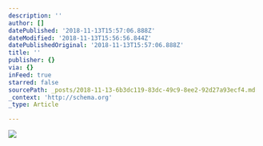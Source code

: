 ```yaml
---
description: ''
author: []
datePublished: '2018-11-13T15:57:06.888Z'
dateModified: '2018-11-13T15:56:56.844Z'
datePublishedOriginal: '2018-11-13T15:57:06.888Z'
title: ''
publisher: {}
via: {}
inFeed: true
starred: false
sourcePath: _posts/2018-11-13-6b3dc119-83dc-49c9-8ee2-92d27a93ecf4.md
_context: 'http://schema.org'
_type: Article

---
```

![](https://the-grid-user-content.s3-us-west-2.amazonaws.com/0f59aa89-173d-41c5-9c53-09c0d010ee31.png)